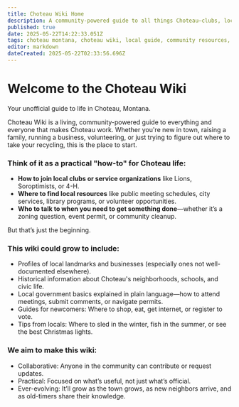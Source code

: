 ```yaml
---
title: Choteau Wiki Home
description: A community-powered guide to all things Choteau—clubs, local know-how, and where to find what you need. Not official, just helpful.
published: true
date: 2025-05-22T14:22:33.051Z
tags: choteau montana, choteau wiki, local guide, community resources, how to choteau, choteau clubs, choteau events, volunteer choteau, city services, choteau history
editor: markdown
dateCreated: 2025-05-22T02:33:56.696Z
---
```


# Welcome to the Choteau Wiki
Your unofficial guide to life in Choteau, Montana.

Choteau Wiki is a living, community-powered guide to everything and everyone that makes Choteau work. Whether you're new in town, raising a family, running a business, volunteering, or just trying to figure out where to take your recycling, this is the place to start.

### Think of it as a practical "how-to" for Choteau life:

- **How to join local clubs or service organizations** like Lions, Soroptimists, or 4-H.
- **Where to find local resources** like public meeting schedules, city services, library programs, or volunteer opportunities.
- **Who to talk to when you need to get something done**—whether it’s a zoning question, event permit, or community cleanup.

But that’s just the beginning.

### This wiki could grow to include:
- Profiles of local landmarks and businesses (especially ones not well-documented elsewhere).
- Historical information about Choteau's neighborhoods, schools, and civic life.
- Local government basics explained in plain language—how to attend meetings, submit comments, or navigate permits.
- Guides for newcomers: Where to shop, eat, get internet, or register to vote.
- Tips from locals: Where to sled in the winter, fish in the summer, or see the best Christmas lights.

### We aim to make this wiki:
- Collaborative: Anyone in the community can contribute or request updates.
- Practical: Focused on what’s useful, not just what’s official.
- Ever-evolving: It’ll grow as the town grows, as new neighbors arrive, and as old-timers share their knowledge.
